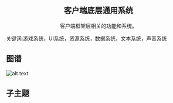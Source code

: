 <h2 align="center">客户端底层通用系统</h2>
<p align="center">客户端框架层相关的功能和系统。</p>
<p">关键词:游戏系统，UI系统，资源系统，数据系统，文本系统，声音系统</p>

## 图谱
![alt text](https://github.com/gonglei007/GameDevMind/blob/main/exports/4.1.1.客户端底层通用系统.png?raw=true)

## 子主题
